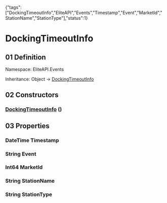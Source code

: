 {"tags":["DockingTimeoutInfo","EliteAPI","Events","Timestamp","Event","MarketId","StationName","StationType"],"status":1}

# DockingTimeoutInfo

## 01 Definition

Namespace: <span class='code'>EliteAPI.Events</span>

Inheritance: <span class='code'>Object</span> → <span class='code'>[DockingTimeoutInfo](../../EliteAPI/Events/DockingTimeoutInfo.html)</span>

## 02 Constructors

### <span class='code'>[DockingTimeoutInfo](../../EliteAPI/Events/DockingTimeoutInfo.html)</span> ()

## 03 Properties

### <span class='code'>DateTime</span> Timestamp

### <span class='code'>String</span> Event

### <span class='code'>Int64</span> MarketId

### <span class='code'>String</span> StationName

### <span class='code'>String</span> StationType

